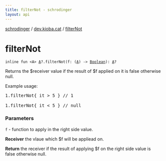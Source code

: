 ```yaml
---
title: filterNot - schrodinger
layout: api
---
```


<div class='api-docs-breadcrumbs'><a href="../index.html">schrodinger</a> / <a href="index.html">dev.kioba.cat</a> / <a href="./filter-not.html">filterNot</a></div>

# filterNot

<div class="signature"><code><span class="keyword">inline</span> <span class="keyword">fun </span><span class="symbol">&lt;</span><span class="identifier">A</span><span class="symbol">&gt;</span> <a href="filter-not.html#A"><span class="identifier">A</span></a><span class="symbol">?</span><span class="symbol">.</span><span class="identifier">filterNot</span><span class="symbol">(</span><span class="parameterName" id="dev.kioba.cat$filterNot(dev.kioba.cat.filterNot.A, kotlin.Function1((dev.kioba.cat.filterNot.A, kotlin.Boolean)))/f">f</span><span class="symbol">:</span>&nbsp;<span class="symbol">(</span><a href="filter-not.html#A"><span class="identifier">A</span></a><span class="symbol">)</span>&nbsp;<span class="symbol">-&gt;</span>&nbsp;<a href="https://kotlinlang.org/api/latest/jvm/stdlib/kotlin/-boolean/index.html"><span class="identifier">Boolean</span></a><span class="symbol">)</span><span class="symbol">: </span><a href="filter-not.html#A"><span class="identifier">A</span></a><span class="symbol">?</span></code></div>

Returns the $receiver value if the result of $f applied on it is false otherwise null.

Example usage:

<pre markdown="1">1.filterNot{ it &gt; 5 } // 1

1.filterNot{ it &lt; 5 } // null
</pre>

### Parameters

<code>f</code> - function to apply in the right side value.

**Receiver**
the vlaue which $f will be appliead on.

**Return**
the receiver if the result of applying $f on the right side value is false otherwise null.

